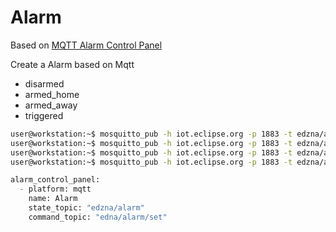 # Alarm

Based on [MQTT Alarm Control Panel](https://home-assistant.io/components/alarm_control_panel.mqtt/)

Create a Alarm based on Mqtt



- disarmed
- armed_home
- armed_away
- triggered

```sh
user@workstation:~$ mosquitto_pub -h iot.eclipse.org -p 1883 -t edzna/alarm -m disarmed
user@workstation:~$ mosquitto_pub -h iot.eclipse.org -p 1883 -t edzna/alarm -m armed_home
user@workstation:~$ mosquitto_pub -h iot.eclipse.org -p 1883 -t edzna/alarm -m armed_away
user@workstation:~$ mosquitto_pub -h iot.eclipse.org -p 1883 -t edzna/alarm -m triggered
```

```python
alarm_control_panel:
  - platform: mqtt
    name: Alarm
    state_topic: "edzna/alarm"
    command_topic: "edna/alarm/set"
```